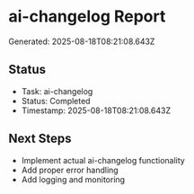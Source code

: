 # ai-changelog Report

Generated: 2025-08-18T08:21:08.643Z

## Status
- Task: ai-changelog
- Status: Completed
- Timestamp: 2025-08-18T08:21:08.643Z

## Next Steps
- Implement actual ai-changelog functionality
- Add proper error handling
- Add logging and monitoring
